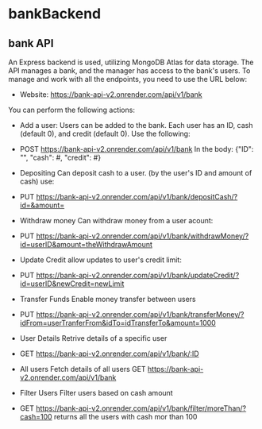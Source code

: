 # bankBackend

## bank API

An Express backend is used, utilizing MongoDB Atlas for data storage. The API manages a bank, and the manager has access to the bank's users. To manage and work with all the endpoints, you need to use the URL below:

- Website: https://bank-api-v2.onrender.com/api/v1/bank

You can perform the following actions:

- Add a user:
  Users can be added to the bank. Each user has an ID, cash (default 0), and credit (default 0). Use the following:
- POST https://bank-api-v2.onrender.com/api/v1/bank
  In the body: {"ID": "", "cash": #, "credit": #}

- Depositing
  Can deposit cash to a user. (by the user's ID and amount of cash) use:
- PUT https://bank-api-v2.onrender.com/api/v1/bank/depositCash/?id=&amount=

- Withdraw money
  Can withdraw money from a user acount:
- PUT https://bank-api-v2.onrender.com/api/v1/bank/withdrawMoney/?id=userID&amount=theWithdrawAmount

- Update Credit
  allow updates to user's credit limit:
- PUT https://bank-api-v2.onrender.com/api/v1/bank/updateCredit/?id=userID&newCredit=newLimit

- Transfer Funds
  Enable money transfer between users
- PUT https://bank-api-v2.onrender.com/api/v1/bank/transferMoney/?idFrom=userTranferFrom&idTo=idTransferTo&amount=1000

- User Details
  Retrive details of a specific user
- GET https://bank-api-v2.onrender.com/api/v1/bank/:ID

- All users
Fetch details of all users
GET https://bank-api-v2.onrender.com/api/v1/bank

- Filter Users
Filter users based on cash amount
- GET https://bank-api-v2.onrender.com/api/v1/bank/filter/moreThan/?cash=100
  returns all the users with cash mor than 100
